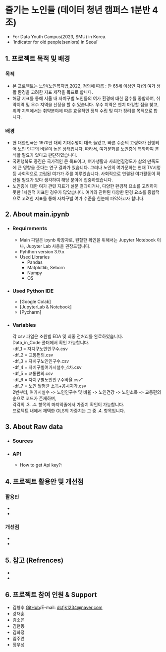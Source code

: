 # 즐기는 노인들 (데이터 청년 캠퍼스 1분반 4조)
- For Data Youth Campus(2023, SMU) in Korea.
- 'Indicator for old people(seniors) in Seoul'

## 1. 프로젝트 목적 및 배경
  ### 목적
  - 본 프로젝트는 노인(노인복지법,2022, 정의에 따름 : 만 65세 이상인 자)의 여가 생활 환경을 고려한 지표 제작을 목표로 합니다.
  - 해당 지표를 통해 서울 내 자치구별 노인들의 여가 환경에 대한 점수를 종합하여, 취약지역 및 우수 지역을 선정을 할 수 있습니다.
    우수 지역은 벤치 마킹할 점을 찾고, 취약 지역에서는 취약분야에 따른 효울적인 정책 수립 및 여가 장려를 목적으로 합니다.

  ### 배경
  - 현 대한민국은 1970년 대비 기대수명이 대폭 늘었고, 빠른 수준의 고령화가 진행되어 노인 인구의 비율이 높은 상태입니다.
    따라서, 여가문화를 노인층에 특화하여 분석할 필요가 있다고 판단하였습니다.
  - 국민행복도 증진은 국가적인 큰 목표이고, 여가생활과 사회연결정도가 삶의 만족도에 큰 영향을 준다는 연구 결과가 있습니다. 
    그러나 노인의 여가문화는 현재 TV시청 등 사회적으로 고립된 여가가 주를 이루었습니다. 사회적으로 연결된 여가활동이 확산될 필요가 있다 생각하여
    해당 분야에 집중하였습니다.  
  - 노인층에 대한 여가 관련 지표가 설문 결과이거나, 다양한 환경적 요소를 고려하지 못한 1차원적 지표인 경우가 많았습니다.
    여가와 관련된 다양한 환경 요소를 종합적으로 고려한 지표를 통해 자치구별 여가 수준을 한눈에 파악하고자 합니다.
  
## 2. About main.ipynb
 - ### Requirements
   - Main 파일은 ipynb 확장자로, 원할한 확인을 위해서는 Jupyter Notebook 이나, Jupyter Lab 사용을 권장드립니다.
   - Pyhthon version 3.9.x 
   - Used Libraries
     - Pandas
     - Matplotlib, Seborn
     - Numpy
     - OS
 - ### Used Python IDE
   - [Google Colab]
   - [JupyterLab & Notebook]
   - [Pycharm]
 - ### Variables
   각 csv 파일은 조원별 EDA 및 최종 전처리를 완료하였습니다.  
   Data_in_Code 폴더에서 확인 가능합니다.  
    -df_1 = 자치구노인인구수.csv  
    -df_2 = 교통편의.csv  
    -df_3 = 자치구노인인구수.csv  
    -df_4 = 자치구별여가시설수_4차.csv  
    -df_5 = 교통편의.csv  
    -df_6 = 자치구별노인인구수비율.csv"  
    -df_7 = 노인 월평균 소득+공시지가.csv
     </br>
   2번부터, 여가시설수 -> 노인인구수 및 비율 -> 노인건강 -> 노인소득 ->  교통편의 순으로 코드가 존재하며,  
   각각의 .3. .4. 항목의 마지막줄에서 가중치 확인이 가능합니다.  
   프로젝트 내에서 채택한 OLS의 가중치는 그 중 .4. 항목입니다.  
## 3. About Raw data
 - ### Sources
 - ### API
   - How to get Api key?:

## 4. 프로젝트 활용안 및 개선점
 ### 활용안
  -
  -
 ### 개선점
  -
  -
## 5. 참고 (Refrences)
 -
 -

 
## 6. 프로젝트 참여 인원 & Support
- 김형후 [GitHub](https://github.com/Shaerrr)/E-mail: dcfjk1234@naver.com
- 강재훈 
- 김소은
- 김현동
- 김화정
- 임주연
- 정우성
  
